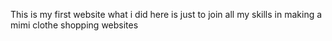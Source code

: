 This is my first website what i did here is  just to join all my skills in making a mimi clothe shopping websites 
